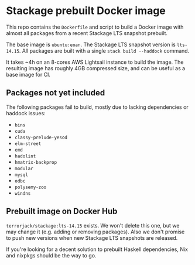 # Stackage prebuilt Docker image

This repo contains the `Dockerfile` and script to build a Docker image with
almost all packages from a recent Stackage LTS snapshot prebuilt.

The base image is `ubuntu:eoan`. The Stackage LTS snapshot version is
`lts-14.15`. All packages are built with a single `stack build --haddock`
command.

It takes ~4h on an 8-cores AWS Lightsail instance to build the image. The
resulting image has roughly 4GB compressed size, and can be useful as a base
image for CI.

## Packages not yet included

The following packages fail to build, mostly due to lacking dependencies or
haddock issues:

* `bins`
* `cuda`
* `classy-prelude-yesod`
* `elm-street`
* `emd`
* `hadolint`
* `hmatrix-backprop`
* `modular`
* `mysql`
* `odbc`
* `polysemy-zoo`
* `windns`

## Prebuilt image on Docker Hub

`terrorjack/stackage:lts-14.15` exists. We won't delete this one, but we may
change it (e.g. adding or removing packages). Also we don't promise to push new
versions when new Stackage LTS snapshots are released.

If you're looking for a decent solution to prebuilt Haskell dependencies, Nix
and nixpkgs should be the way to go.
